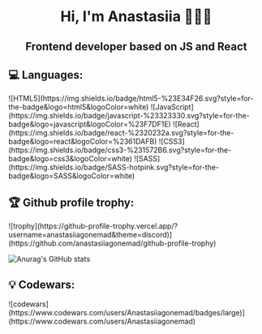 <h1 align="center">Hi, I'm Anastasiia 👩🏻‍💻</h1>
<h2 align="center">Frontend developer based on JS and React</h2>

<h2 color="blue">💻 Languages:</h2>
![HTML5](https://img.shields.io/badge/html5-%23E34F26.svg?style=for-the-badge&logo=html5&logoColor=white)
![JavaScript](https://img.shields.io/badge/javascript-%23323330.svg?style=for-the-badge&logo=javascript&logoColor=%23F7DF1E)
![React](https://img.shields.io/badge/react-%2320232a.svg?style=for-the-badge&logo=react&logoColor=%2361DAFB)
![CSS3](https://img.shields.io/badge/css3-%231572B6.svg?style=for-the-badge&logo=css3&logoColor=white)
![SASS](https://img.shields.io/badge/SASS-hotpink.svg?style=for-the-badge&logo=SASS&logoColor=white)

<h2 color="blue">🏆 Github profile trophy:</h2>
![trophy](https://github-profile-trophy.vercel.app/?username=anastasiiagonemad&theme=discord)](https://github.com/anastasiiagonemad/github-profile-trophy)

![Anurag's GitHub stats](https://github-readme-stats.vercel.app/api?username=anastasiiagonemad&show_icons=true&theme=radical)

<h2 color="blue">💡 Codewars:</h2>
![codewars](https://www.codewars.com/users/Anastasiiagonemad/badges/large)](https://www.codewars.com/users/Anastasiiagonemad)
